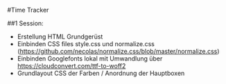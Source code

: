 #Time Tracker

##1 Session: 
- Erstellung HTML Grundgerüst
- Einbinden CSS files style.css und normalize.css (https://github.com/necolas/normalize.css/blob/master/normalize.css)
- Einbinden Googlefonts lokal mit Umwandlung über https://cloudconvert.com/ttf-to-woff2
- Grundlayout CSS der Farben / Anordnung der Hauptboxen
